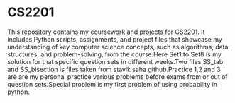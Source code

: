 # CS2201
This repository contains my coursework and projects for CS2201. It includes Python scripts, assignments, and project files that showcase my understanding of key computer science concepts, such as algorithms, data structures, and problem-solving, from the course.Here Set1 to Set8 is my solution for that specific question sets in different weeks.Two files SS_tab and SS_bisection is files taken from stavik saha github.Practice 1,2 and 3 are are my personal practice various problems before exams from or out of question sets.Special problem is my first problem of using probability in python.
